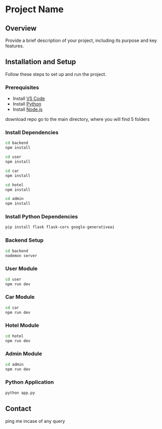 # Project Name

## Overview
Provide a brief description of your project, including its purpose and key features.

## Installation and Setup
Follow these steps to set up and run the project.

### Prerequisites
- Install [VS Code](https://code.visualstudio.com/)
- Install [Python](https://www.python.org/downloads/)
- Install [Node.js](https://nodejs.org/)

download repo
go to the main directory, where you will find 5 folders

### Install Dependencies
```bash
cd backend
npm install

cd user
npm install

cd car
npm install

cd hotel
npm install

cd admin
npm install
```

### Install Python Dependencies
```bash
pip install flask flask-cors google-generativeai
```

### Backend Setup
```bash
cd backend
nodemon server
```

### User Module
```bash
cd user
npm run dev
```

### Car Module
```bash
cd car
npm run dev
```

### Hotel Module
```bash
cd hotel
npm run dev
```

### Admin Module
```bash
cd admin
npm run dev
```

### Python Application
```bash
python app.py
```

## Contact
ping me incase of any query
